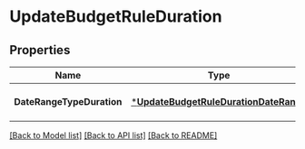 # UpdateBudgetRuleDuration

## Properties
Name | Type | Description | Notes
------------ | ------------- | ------------- | -------------
**DateRangeTypeDuration** | [***UpdateBudgetRuleDurationDateRange**](UpdateBudgetRuleDurationDateRange.md) |  | [optional] [default to null]

[[Back to Model list]](../README.md#documentation-for-models) [[Back to API list]](../README.md#documentation-for-api-endpoints) [[Back to README]](../README.md)

